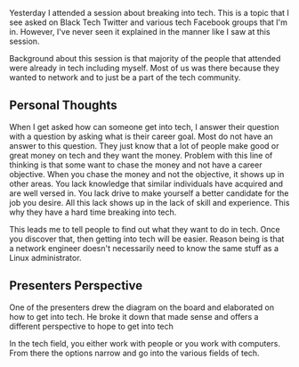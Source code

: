 Yesterday I attended a session about breaking into tech. 
This is a topic that I see asked on Black Tech Twitter and
various tech Facebook groups that I'm in. However,  I've never seen it
explained in the manner like I saw at this session. 

Background about this session is that majority of the people that attended were already in tech including myself. 
Most of us was there because they wanted to network and to just be a part of the tech community. 

## Personal Thoughts

When I get asked how can someone get into tech, I answer their question with a question by asking what is their career goal. 
Most do not have an answer to this question. They just know that a lot of people make good or great money on tech and they want the money. 
Problem with this line of thinking is that some want to chase the money and not have a career objective. When you chase the money and not the objective, it shows up in other areas. 
You lack knowledge that similar individuals have acquired and are well versed in. 
You lack drive to make yourself a better candidate for the job you desire. 
All this lack shows up in the lack of skill and experience. This why they have a hard time breaking into tech. 

This leads me to tell people to find out what they want to do in tech. Once you discover that, then getting into tech will be easier. Reason being is that a network engineer doesn't necessarily need to know the same stuff as a Linux administrator. 


## Presenters Perspective 

One of the presenters drew the diagram on the board and elaborated on how to get into tech. 
He broke it down that made sense and offers a different perspective to hope to get into tech

In the tech field, you either work with people or you work with computers. 
From there the options narrow and go into the various fields of tech. 
